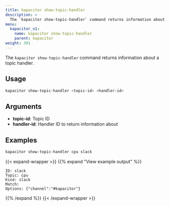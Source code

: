 ```yaml
---
title: kapacitor show-topic-handler
description: >
  The `kapacitor show-topic-handler` command returns information about a topic handler.
menu:
  kapacitor_v1:
    name: kapacitor show-topic-handler
    parent: kapacitor
weight: 301
---
```


The `kapacitor show-topic-handler` command returns information about a topic handler.

## Usage

```sh
kapacitor show-topic-handler <topic-id> <handler-id>
```

## Arguments

- **topic-id**: Topic ID
- **handler-id**: Handler ID to return information about

## Examples

```sh
kapacitor show-topic-handler cpu slack
```

{{< expand-wrapper >}}
{{% expand "View example output" %}}
```text
ID: slack
Topic: cpu
Kind: slack
Match:
Options: {"channel":"#kapacitor"}
```
{{% /expand %}}
{{< /expand-wrapper >}}